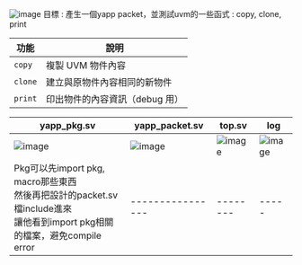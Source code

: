 ![image](https://github.com/user-attachments/assets/139d1022-58ef-4b70-8721-feddb7f82adf)
目標 : 產生一個yapp packet，並測試uvm的一些函式 : copy, clone, print

| 功能         | 說明                              |
|--------------|-----------------------------------|
| `copy`       | 複製 UVM 物件內容                 |
| `clone`      | 建立與原物件內容相同的新物件       |
| `print`      | 印出物件的內容資訊（debug 用）     |


| yapp_pkg.sv | yapp_packet.sv | top.sv | log |
|-------------|----------------|--------|-----|
| ![image](https://github.com/user-attachments/assets/65b370c4-d996-4ae2-8ef7-2d4ffa659263)  | ![image](https://github.com/user-attachments/assets/c4dca6be-ae93-43fb-82e9-44c73d98824b) | ![image](https://github.com/user-attachments/assets/b4325173-0854-4b59-b471-10ddb15381f1) | ![image](https://github.com/user-attachments/assets/be6078cb-55b4-4fab-88ab-57528359e3c3) |
|Pkg可以先import pkg, macro那些東西 <br> 然後再把設計的packet.sv檔include進來 <br> 讓他看到import pkg相關的檔案，避免compile error|----------------|--------|-----|
